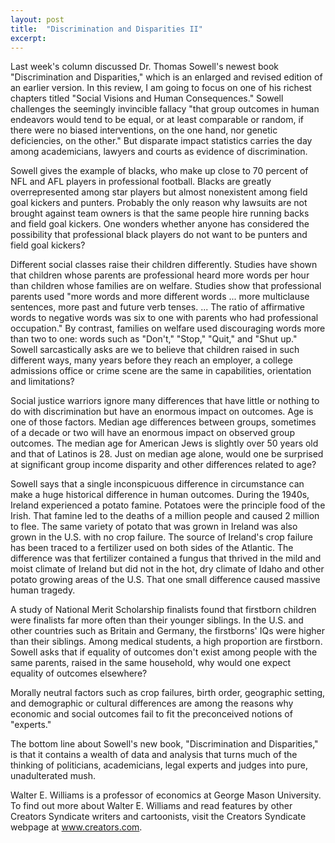 ```yaml
---
layout: post
title:  "Discrimination and Disparities II"
excerpt:
---
```




Last week's column discussed Dr. Thomas Sowell's newest book "Discrimination and Disparities," which is an enlarged and revised edition of an earlier version. In this review, I am going to focus on one of his richest chapters titled "Social Visions and Human Consequences." Sowell challenges the seemingly invincible fallacy "that group outcomes in human endeavors would tend to be equal, or at least comparable or random, if there were no biased interventions, on the one hand, nor genetic deficiencies, on the other." But disparate impact statistics carries the day among academicians, lawyers and courts as evidence of discrimination.

Sowell gives the example of blacks, who make up close to 70 percent of NFL and AFL players in professional football. Blacks are greatly overrepresented among star players but almost nonexistent among field goal kickers and punters. Probably the only reason why lawsuits are not brought against team owners is that the same people hire running backs and field goal kickers. One wonders whether anyone has considered the possibility that professional black players do not want to be punters and field goal kickers?

Different social classes raise their children differently. Studies have shown that children whose parents are professional heard more words per hour than children whose families are on welfare. Studies show that professional parents used "more words and more different words ... more multiclause sentences, more past and future verb tenses. ... The ratio of affirmative words to negative words was six to one with parents who had professional occupation." By contrast, families on welfare used discouraging words more than two to one: words such as "Don't," "Stop," "Quit," and "Shut up." Sowell sarcastically asks are we to believe that children raised in such different ways, many years before they reach an employer, a college admissions office or crime scene are the same in capabilities, orientation and limitations?

Social justice warriors ignore many differences that have little or nothing to do with discrimination but have an enormous impact on outcomes. Age is one of those factors. Median age differences between groups, sometimes of a decade or two will have an enormous impact on observed group outcomes. The median age for American Jews is slightly over 50 years old and that of Latinos is 28. Just on median age alone, would one be surprised at significant group income disparity and other differences related to age?

Sowell says that a single inconspicuous difference in circumstance can make a huge historical difference in human outcomes. During the 1940s, Ireland experienced a potato famine. Potatoes were the principle food of the Irish. That famine led to the deaths of a million people and caused 2 million to flee. The same variety of potato that was grown in Ireland was also grown in the U.S. with no crop failure. The source of Ireland's crop failure has been traced to a fertilizer used on both sides of the Atlantic. The difference was that fertilizer contained a fungus that thrived in the mild and moist climate of Ireland but did not in the hot, dry climate of Idaho and other potato growing areas of the U.S. That one small difference caused massive human tragedy.



A study of National Merit Scholarship finalists found that firstborn children were finalists far more often than their younger siblings. In the U.S. and other countries such as Britain and Germany, the firstborns' IQs were higher than their siblings. Among medical students, a high proportion are firstborn. Sowell asks that if equality of outcomes don't exist among people with the same parents, raised in the same household, why would one expect equality of outcomes elsewhere?

Morally neutral factors such as crop failures, birth order, geographic setting, and demographic or cultural differences are among the reasons why economic and social outcomes fail to fit the preconceived notions of "experts."

The bottom line about Sowell's new book, "Discrimination and Disparities," is that it contains a wealth of data and analysis that turns much of the thinking of politicians, academicians, legal experts and judges into pure, unadulterated mush.

Walter E. Williams is a professor of economics at George Mason University. To find out more about Walter E. Williams and read features by other Creators Syndicate writers and cartoonists, visit the Creators Syndicate webpage at www.creators.com.
